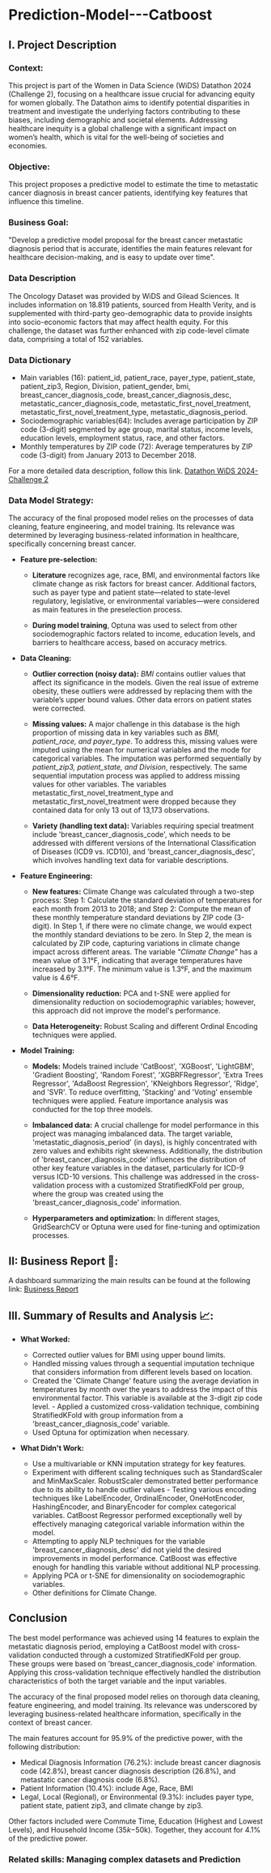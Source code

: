 # Prediction-Model---Catboost

## **I. Project Description**

### **Context:**

This project is part of the Women in Data Science (WiDS) Datathon 2024 (Challenge 2), focusing on a healthcare issue crucial for advancing equity for women globally. The Datathon aims to identify potential disparities in treatment and investigate the underlying factors contributing to these biases, including demographic and societal elements. Addressing healthcare inequity is a global challenge with a significant impact on women’s health, which is vital for the well-being of societies and economies.

### **Objective:**
This project proposes a predictive model to estimate the time to metastatic cancer diagnosis in breast cancer patients, identifying key features that influence this timeline.

### **Business Goal:**
"Develop a predictive model proposal for the breast cancer metastatic diagnosis period that is accurate, identifies the main features relevant for healthcare decision-making, and is easy to update over time".

### **Data Description**

The Oncology Dataset was provided by WiDS and Gilead Sciences. It includes information on 18.819 patients, sourced from Health Verity, and is supplemented with third-party geo-demographic data to provide insights into socio-economic factors that may affect health equity. For this challenge, the dataset was further enhanced with zip code-level climate data, comprising a total of 152 variables.

### **Data Dictionary**

* Main variables (16): patient_id, patient_race, payer_type, patient_state, patient_zip3, Region, Division, patient_gender, bmi, breast_cancer_diagnosis_code, breast_cancer_diagnosis_desc, metastatic_cancer_diagnosis_code, metastatic_first_novel_treatment, metastatic_first_novel_treatment_type, metastatic_diagnosis_period.
* Sociodemographic variables(64): Includes average participation by ZIP code (3-digit) segmented by age group, marital status, income levels, education levels, employment status, race, and other factors.
* Monthly temperatures by ZIP code (72): Average temperatures by ZIP code (3-digit) from January 2013 to December 2018.

For a more detailed data description, follow this link. [Datathon WiDS 2024-Challenge 2](https://www.kaggle.com/competitions/widsdatathon2024-challenge2/data)

### **Data Model Strategy:**

The accuracy of the final proposed model relies on the processes of data cleaning, feature engineering, and model training. Its relevance was determined by leveraging business-related information in healthcare, specifically concerning breast cancer.   

* **Feature pre-selection:**

  - **Literature** recognizes age, race, BMI, and environmental factors like climate change as risk factors for breast cancer. Additional factors, such as payer type and patient state—related to state-level regulatory, legislative, or environmental variables—were considered as main features in the preselection process.

  - **During model training**, Optuna was used to select from other sociodemographic factors related to income, education levels, and barriers to healthcare access, based on accuracy metrics.

* **Data Cleaning:**

  - **Outlier correction (noisy data):** *BMI* contains outlier values that affect its significance in the models. Given the real issue of extreme obesity, these outliers were addressed by replacing them with the variable’s upper bound values. Other data errors on patient states were corrected.

  - **Missing values:** A major challenge in this database is the high proportion of missing data in key variables such as *BMI, patient_race, and payer_type*. To address this, missing values were imputed using the mean for numerical variables and the mode for categorical variables. The imputation was performed sequentially by *patient_zip3, patient_state, and Division*, respectively. The same sequential imputation process was applied to address missing values for other variables. 
  The variables metastatic_first_novel_treatment_type and metastatic_first_novel_treatment were dropped because they contained data for only 13 out of 13,173 observations.

  - **Variety (handling text data):** Variables requiring special treatment include 'breast_cancer_diagnosis_code', which needs to be addressed with different versions of the International Classification of Diseases (ICD9 vs. ICD10), and 'breast_cancer_diagnosis_desc', which involves handling text data for variable descriptions.  

 * **Feature Engineering:**

    - **New features:** Climate Change was calculated through a two-step process: Step 1: Calculate the standard deviation of temperatures for each month from 2013 to 2018; and Step 2: Compute the mean of these monthly temperature standard deviations by ZIP code (3-digit). In Step 1, if there were no climate change, we would expect the monthly standard deviations to be zero. In Step 2, the mean is calculated by ZIP code, capturing variations in climate change impact across different areas. The variable *"Climate Change"* has a mean value of 3.1°F, indicating that average temperatures have increased by 3.1°F. The minimum value is 1.3°F, and the maximum value is 4.6°F.
      
    - **Dimensionality reduction:** PCA and t-SNE were applied for dimensionality reduction on sociodemographic variables; however, this approach did not improve the model's performance. 

    - **Data Heterogeneity:** Robust Scaling and different Ordinal Encoding techniques were applied.

* **Model Training:**

  - **Models:** Models trained include 'CatBoost', 'XGBoost', 'LightGBM', 'Gradient Boosting', 'Random Forest', 'XGBRFRegressor', 'Extra Trees Regressor', 'AdaBoost Regression', 'KNeighbors Regressor', 'Ridge', and 'SVR'. To reduce overfitting, 'Stacking' and 'Voting' ensemble techniques were applied. Feature importance analysis was conducted for the top three models. 

  - **Imbalanced data:** A crucial challenge for model performance in this project was managing imbalanced data. The target variable, 'metastatic_diagnosis_period' (in days), is highly concentrated with zero values and exhibits right skewness. Additionally, the distribution of 'breast_cancer_diagnosis_code' influences the distribution of other key feature variables in the dataset, particularly for ICD-9 versus ICD-10 versions. This challenge was addressed in the cross-validation process with a customized StratifiedKFold per group, where the group was created using the 'breast_cancer_diagnosis_code' information.

  - **Hyperparameters and optimization:** In different stages, GridSearchCV or Optuna were used for fine-tuning and optimization processes.
 

## **II: Business Report 📰:**
A dashboard summarizing the main results can be found at the following link: [Business Report](https://infograph.venngage.com/pl/5lQsdECOi68)


## **III. Summary of Results and Analysis 📈**:

* **What Worked:**

  - Corrected outlier values for BMI using upper bound limits.
  - Handled missing values through a sequential imputation technique that considers information from different levels based on location.
  - Created the 'Climate Change' feature using the average deviation in temperatures by month over the years to address the impact of this environmental factor. This variable is available at the 3-digit zip code level.  - Applied a customized cross-validation technique, combining StratifiedKFold with group information from a 'breast_cancer_diagnosis_code' variable.
  - Used Optuna for optimization when necessary.

* **What Didn't Work:**

  - Use a multivariable or KNN imputation strategy for key features. 
  - Experiment with different scaling techniques such as StandardScaler and MinMaxScaler. RobustScaler demonstrated better performance due to its ability to handle outlier values  - Testing various encoding techniques like LabelEncoder, OrdinalEncoder, OneHotEncoder, HashingEncoder, and BinaryEncoder for complex categorical variables. CatBoost Regressor performed exceptionally well by effectively managing categorical variable information within the model.
  - Attempting to apply NLP techniques for the variable 'breast_cancer_diagnosis_desc' did not yield the desired improvements in model performance. CatBoost was effective enough for handling this variable without additional NLP processing.
  - Applying PCA or t-SNE for dimensionality on sociodemographic variables.
  - Other definitions for Climate Change. 

## **Conclusion**

The best model performance was achieved using 14 features to explain the metastatic diagnosis period, employing a CatBoost model with cross-validation conducted through a customized StratifiedKFold per group. These groups were based on 'breast_cancer_diagnosis_code' information. Applying this cross-validation technique effectively handled the distribution characteristics of both the target variable and the input variables. 

The accuracy of the final proposed model relies on thorough data cleaning, feature engineering, and model training. Its relevance was underscored by leveraging business-related healthcare information, specifically in the context of breast cancer.

The main features account for 95.9% of the predictive power, with the following distribution:
  - Medical Diagnosis Information (76.2%): include breast cancer diagnosis code (42.8%), breast cancer diagnosis description (26.8%), and metastatic cancer diagnosis code (6.8%).
  - Patient Information (10.4%): include Age, Race, BMI     
  - Legal, Local (Regional), or Environmental (9.3%): includes payer type, patient state, patient zip3, and climate change by zip3.

Other factors included were Commute Time, Education (Highest and Lowest Levels), and Household Income ($35k-$50k). Together, they account for 4.1% of the predictive power.
### Related skills: Managing complex datasets and Prediction
